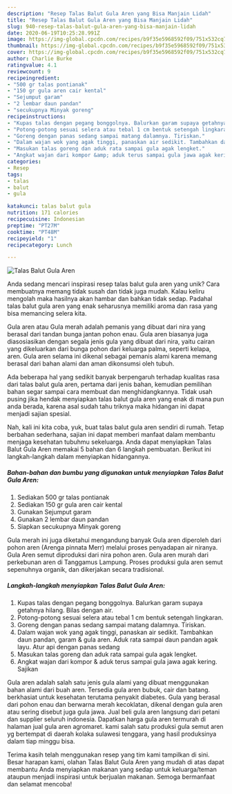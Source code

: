 ```yaml
---
description: "Resep Talas Balut Gula Aren yang Bisa Manjain Lidah"
title: "Resep Talas Balut Gula Aren yang Bisa Manjain Lidah"
slug: 940-resep-talas-balut-gula-aren-yang-bisa-manjain-lidah
date: 2020-06-19T10:25:28.991Z
image: https://img-global.cpcdn.com/recipes/b9f35e5968592f09/751x532cq70/talas-balut-gula-aren-foto-resep-utama.jpg
thumbnail: https://img-global.cpcdn.com/recipes/b9f35e5968592f09/751x532cq70/talas-balut-gula-aren-foto-resep-utama.jpg
cover: https://img-global.cpcdn.com/recipes/b9f35e5968592f09/751x532cq70/talas-balut-gula-aren-foto-resep-utama.jpg
author: Charlie Burke
ratingvalue: 4.1
reviewcount: 9
recipeingredient:
- "500 gr talas pontianak"
- "150 gr gula aren cair kental"
- "Sejumput garam"
- "2 lembar daun pandan"
- "secukupnya Minyak goreng"
recipeinstructions:
- "Kupas talas dengan pegang bonggolnya. Balurkan garam supaya getahnya hilang. Bilas dengan air."
- "Potong-potong sesuai selera atau tebal 1 cm bentuk setengah lingkaran."
- "Goreng dengan panas sedang sampai matang dalamnya. Tiriskan."
- "Dalam wajan wok yang agak tinggi, panaskan air sedikit. Tambahkan daun pandan, garam &amp; gula aren. Aduk rata sampai daun pandan agak layu. Atur api dengan panas sedang"
- "Masukan talas goreng dan aduk rata sampai gula agak lengket."
- "Angkat wajan dari kompor &amp; aduk terus sampai gula jawa agak kering. Sajikan"
categories:
- Resep
tags:
- talas
- balut
- gula

katakunci: talas balut gula 
nutrition: 171 calories
recipecuisine: Indonesian
preptime: "PT27M"
cooktime: "PT48M"
recipeyield: "1"
recipecategory: Lunch

---
```



![Talas Balut Gula Aren](https://img-global.cpcdn.com/recipes/b9f35e5968592f09/751x532cq70/talas-balut-gula-aren-foto-resep-utama.jpg)

Anda sedang mencari inspirasi resep talas balut gula aren yang unik? Cara membuatnya memang tidak susah dan tidak juga mudah. Kalau keliru mengolah maka hasilnya akan hambar dan bahkan tidak sedap. Padahal talas balut gula aren yang enak seharusnya memiliki aroma dan rasa yang bisa memancing selera kita.

Gula aren atau Gula merah adalah pemanis yang dibuat dari nira yang berasal dari tandan bunga jantan pohon enau. Gula aren biasanya juga diasosiasikan dengan segala jenis gula yang dibuat dari nira, yaitu cairan yang dikeluarkan dari bunga pohon dari keluarga palma, seperti kelapa, aren. Gula aren selama ini dikenal sebagai pemanis alami karena memang berasal dari bahan alami dan aman dikonsumsi oleh tubuh.

Ada beberapa hal yang sedikit banyak berpengaruh terhadap kualitas rasa dari talas balut gula aren, pertama dari jenis bahan, kemudian pemilihan bahan segar sampai cara membuat dan menghidangkannya. Tidak usah pusing jika hendak menyiapkan talas balut gula aren yang enak di mana pun anda berada, karena asal sudah tahu triknya maka hidangan ini dapat menjadi sajian spesial.


Nah, kali ini kita coba, yuk, buat talas balut gula aren sendiri di rumah. Tetap berbahan sederhana, sajian ini dapat memberi manfaat dalam membantu menjaga kesehatan tubuhmu sekeluarga. Anda dapat menyiapkan Talas Balut Gula Aren memakai 5 bahan dan 6 langkah pembuatan. Berikut ini langkah-langkah dalam menyiapkan hidangannya.

<!--inarticleads1-->

##### Bahan-bahan dan bumbu yang digunakan untuk menyiapkan Talas Balut Gula Aren:

1. Sediakan 500 gr talas pontianak
1. Sediakan 150 gr gula aren cair kental
1. Gunakan Sejumput garam
1. Gunakan 2 lembar daun pandan
1. Siapkan secukupnya Minyak goreng


Gula merah ini juga diketahui mengandung banyak Gula aren diperoleh dari pohon aren (Arenga pinnata Merr) melalui proses penyadapan air niranya. Gula Aren semut diproduksi dari nira pohon aren. Gula aren murah dari perkebunan aren di Tanggamus Lampung. Proses produksi gula aren semut sepenuhnya organik, dan dikerjakan secara tradisional. 

<!--inarticleads2-->

##### Langkah-langkah menyiapkan Talas Balut Gula Aren:

1. Kupas talas dengan pegang bonggolnya. Balurkan garam supaya getahnya hilang. Bilas dengan air.
1. Potong-potong sesuai selera atau tebal 1 cm bentuk setengah lingkaran.
1. Goreng dengan panas sedang sampai matang dalamnya. Tiriskan.
1. Dalam wajan wok yang agak tinggi, panaskan air sedikit. Tambahkan daun pandan, garam &amp; gula aren. Aduk rata sampai daun pandan agak layu. Atur api dengan panas sedang
1. Masukan talas goreng dan aduk rata sampai gula agak lengket.
1. Angkat wajan dari kompor &amp; aduk terus sampai gula jawa agak kering. Sajikan


Gula aren adalah salah satu jenis gula alami yang dibuat menggunakan bahan alami dari buah aren. Tersedia gula aren bubuk, cair dan batang. berkhasiat untuk kesehatan terutama penyakit diabetes. Gula yang berasal dari pohon enau dan berwarna merah kecoklatan, dikenal dengan gula aren atau sering disebut juga gula jawa. Jual beli gula aren langsung dari petani dan supplier seluruh indonesia. Dapatkan harga gula aren termurah di halaman jual gula aren agromaret. kami salah satu produksi gula semut aren yg bertempat di daerah kolaka sulawesi tenggara, yang hasil produksinya dalam tiap minggu bisa. 

Terima kasih telah menggunakan resep yang tim kami tampilkan di sini. Besar harapan kami, olahan Talas Balut Gula Aren yang mudah di atas dapat membantu Anda menyiapkan makanan yang sedap untuk keluarga/teman ataupun menjadi inspirasi untuk berjualan makanan. Semoga bermanfaat dan selamat mencoba!
